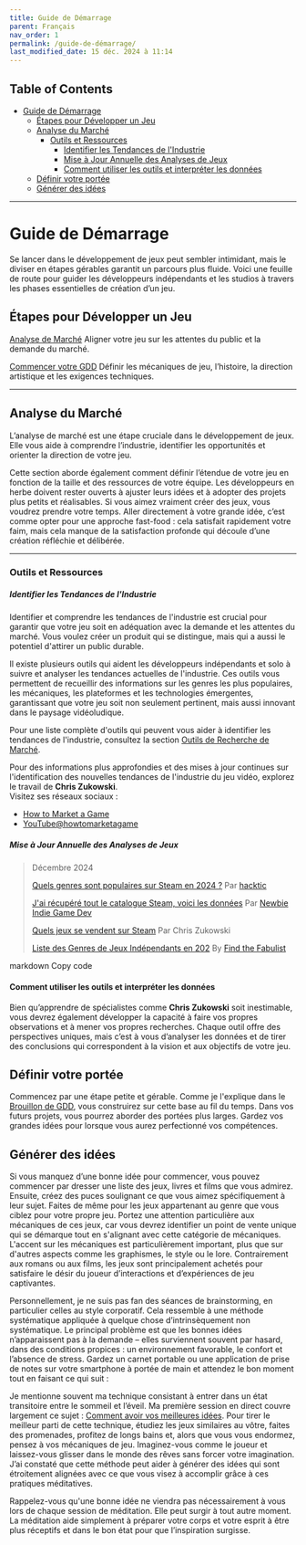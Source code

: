```yaml
---
title: Guide de Démarrage  
parent: Français  
nav_order: 1  
permalink: /guide-de-démarrage/  
last_modified_date: 15 déc. 2024 à 11:14  
---
```



## Table of Contents
- [Guide de Démarrage](#guide-de-démarrage)
  - [Étapes pour Développer un Jeu](#étapes-pour-développer-un-jeu)
  - [Analyse du Marché](#analyse-du-marché)
    - [Outils et Ressources](#outils-et-ressources)
        - [Identifier les Tendances de l'Industrie](#identifier-les-tendances-de-lindustrie)
        - [Mise à Jour Annuelle des Analyses de Jeux](#mise-à-jour-annuelle-des-analyses-de-jeux)
      - [Comment utiliser les outils et interpréter les données](#comment-utiliser-les-outils-et-interpréter-les-données)
  - [Définir votre portée](#définir-votre-portée)
  - [Générer des idées](#générer-des-idées)

---

# Guide de Démarrage  

Se lancer dans le développement de jeux peut sembler intimidant, mais le diviser en étapes gérables garantit un parcours plus fluide. Voici une feuille de route pour guider les développeurs indépendants et les studios à travers les phases essentielles de création d’un jeu.  


## Étapes pour Développer un Jeu  

[Analyse de Marché](#analyse-de-marché) Aligner votre jeu sur les attentes du public et la demande du marché.  

[Commencer votre GDD](#commencer-votre-gdd) Définir les mécaniques de jeu, l’histoire, la direction artistique et les exigences techniques.  

---

## Analyse du Marché  

L’analyse de marché est une étape cruciale dans le développement de jeux. Elle vous aide à comprendre l’industrie, identifier les opportunités et orienter la direction de votre jeu.  

Cette section aborde également comment définir l’étendue de votre jeu en fonction de la taille et des ressources de votre équipe. Les développeurs en herbe doivent rester ouverts à ajuster leurs idées et à adopter des projets plus petits et réalisables. Si vous aimez vraiment créer des jeux, vous voudrez prendre votre temps. Aller directement à votre grande idée, c’est comme opter pour une approche fast-food : cela satisfait rapidement votre faim, mais cela manque de la satisfaction profonde qui découle d’une création réfléchie et délibérée.   

---

### Outils et Ressources  

##### Identifier les Tendances de l'Industrie  
Identifier et comprendre les tendances de l'industrie est crucial pour garantir que votre jeu soit en adéquation avec la demande et les attentes du marché. Vous voulez créer un produit qui se distingue, mais qui a aussi le potentiel d'attirer un public durable.  

Il existe plusieurs outils qui aident les développeurs indépendants et solo à suivre et analyser les tendances actuelles de l'industrie. Ces outils vous permettent de recueillir des informations sur les genres les plus populaires, les mécaniques, les plateformes et les technologies émergentes, garantissant que votre jeu soit non seulement pertinent, mais aussi innovant dans le paysage vidéoludique.  

Pour une liste complète d'outils qui peuvent vous aider à identifier les tendances de l'industrie, consultez la section [Outils de Recherche de Marché](../marketing-specialist/#market-research-tools).  

Pour des informations plus approfondies et des mises à jour continues sur l'identification des nouvelles tendances de l'industrie du jeu vidéo, explorez le travail de **Chris Zukowski**.  
Visitez ses réseaux sociaux :  
 - [How to Market a Game](https://howtomarketagame.com/)  
 - [YouTube@howtomarketagame](https://www.youtube.com/@howtomarketagame)  

##### Mise à Jour Annuelle des Analyses de Jeux  
> Décembre 2024  
>  
> [Quels genres sont populaires sur Steam en 2024 ?](https://youtu.be/Yd_V0hv4B5g) Par [hacktic](https://www.youtube.com/@hackticdev)  
>  
> [J'ai récupéré tout le catalogue Steam, voici les données](https://youtu.be/qiNv3qv-YbU) Par [Newbie Indie Game Dev](https://www.youtube.com/@NewbieIndieGameDev)  
>  
> [Quels jeux se vendent sur Steam](https://howtomarketagame.com/2024/07/16/what-games-are-selling-q2-2024/) Par Chris Zukowski  
>
> [Liste des Genres de Jeux Indépendants en 202](https://youtu.be/3R_sZN9c6zw) By [Find the Fabulist](https://www.youtube.com/@findthefabulist3444)


markdown
Copy code
#### Comment utiliser les outils et interpréter les données  
Bien qu’apprendre de spécialistes comme **Chris Zukowski** soit inestimable, vous devrez également développer la capacité à faire vos propres observations et à mener vos propres recherches. Chaque outil offre des perspectives uniques, mais c’est à vous d’analyser les données et de tirer des conclusions qui correspondent à la vision et aux objectifs de votre jeu.  

## Définir votre portée  

Commencez par une étape petite et gérable. Comme je l'explique dans le [Brouillon de GDD](/GameDevelopment/GDD-Draft/), vous construirez sur cette base au fil du temps. Dans vos futurs projets, vous pourrez aborder des portées plus larges. Gardez vos grandes idées pour lorsque vous aurez perfectionné vos compétences.

## Générer des idées  
Si vous manquez d’une bonne idée pour commencer, vous pouvez commencer par dresser une liste des jeux, livres et films que vous admirez. Ensuite, créez des puces soulignant ce que vous aimez spécifiquement à leur sujet. Faites de même pour les jeux appartenant au genre que vous ciblez pour votre propre jeu. Portez une attention particulière aux mécaniques de ces jeux, car vous devrez identifier un point de vente unique qui se démarque tout en s'alignant avec cette catégorie de mécaniques. L'accent sur les mécaniques est particulièrement important, plus que sur d'autres aspects comme les graphismes, le style ou le lore. Contrairement aux romans ou aux films, les jeux sont principalement achetés pour satisfaire le désir du joueur d’interactions et d’expériences de jeu captivantes.

Personnellement, je ne suis pas fan des séances de brainstorming, en particulier celles au style corporatif. Cela ressemble à une méthode systématique appliquée à quelque chose d’intrinsèquement non systématique. Le principal problème est que les bonnes idées n’apparaissent pas à la demande – elles surviennent souvent par hasard, dans des conditions propices : un environnement favorable, le confort et l’absence de stress. Gardez un carnet portable ou une application de prise de notes sur votre smartphone à portée de main et attendez le bon moment tout en faisant ce qui suit :

Je mentionne souvent ma technique consistant à entrer dans un état transitoire entre le sommeil et l’éveil. Ma première session en direct couvre largement ce sujet : [Comment avoir vos meilleures idées](https://www.youtube.com/live/dCPGdBV2iTM). Pour tirer le meilleur parti de cette technique, étudiez les jeux similaires au vôtre, faites des promenades, profitez de longs bains et, alors que vous vous endormez, pensez à vos mécaniques de jeu. Imaginez-vous comme le joueur et laissez-vous glisser dans le monde des rêves sans forcer votre imagination. J’ai constaté que cette méthode peut aider à générer des idées qui sont étroitement alignées avec ce que vous visez à accomplir grâce à ces pratiques méditatives. 

Rappelez-vous qu'une bonne idée ne viendra pas nécessairement à vous lors de chaque session de méditation. Elle peut surgir à tout autre moment. La méditation aide simplement à préparer votre corps et votre esprit à être plus réceptifs et dans le bon état pour que l’inspiration surgisse.
